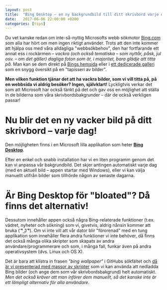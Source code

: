 ```yaml
---
layout: post
title:  "Bing Desktop – en ny backgrundbild till ditt skrivbord varje dag"
date:   2017-06-06 22:00:00 +0200
categories: [tips]
---
```


Du vet kanske redan om inte-så-nyttig Microsofts webb sökmotor [Bing.com](http://www.bing.com/) som alla har hört om men ingen riktigt använder. Trots att den inte kommer att hjälpa oss med våra alldagliga "webbsökbehov", den har fortfarande ett annat ess i rockärmen – *vackra (och också tematiska – som nyttår, påsk, jul osv. – om det gäller) dagliga foton som är, i majoritet, bara glädje att titta på*. 
Man kan se dem direkt på [Bings hemsida](http://www.bing.com/) eller i [ett dedicerade galleri](http://www.bing.com/gallery/) som en snygg översikt på en "tapisseri av bilder".

**Men vilken funktion tjänar det att ha vackra bilder, som vi vill titta på, på en webbsida vi aldrig besöker? Ingen, självklart!**
Lyckligtvis verkar det som att Microsoft har också tänkt på det och gav oss en möjlighet att ställa in de bilderna som våra skrivbordsbakgrunder – där de också verkligen passar!

# Nu blir det en ny vacker bild på ditt skrivbord – varje dag!

Den möjligheten finns i en Microsoft lilla applikation som heter **[Bing Desktop](http://www.bing.com/explore/desktop)**.

Efter en enkel och snabb installation har vi en liten programm genom det kan vi anpassa vår bakgrundbild. Det skjer antingen automatiskt varje dag (med en aktuell bild – appen startar med Windows), eller vi kan välja manuellt utifrån bilder som tillhörde någon av senaste dagarna.

# Är Bing Desktop för "bloated"? Då finns det alternativ!

Dessutom innehåller appen också några Bing-relaterade funktioner (t.ex. vädret, nyheter och sökning) som vi, givetvis, aldrig nånsin kommer att bruka ( ͡° ͜ʖ ͡°). 
Om vi inte vill att vår dator blir "förorenad" med en tung applikation som innehåller flera andra funktioner vi inte behöver, då finns det också många olika skripter som skapats av andra användare/programmerare och som, i många fall, funkar även på andra operativsystem (dvs. Linux och OS X). 

Det är bara att klistra in frasen *"bing wallpaper"* i GitHubs sökfältet och [då är vi presenterad med massor av skripter](https://github.com/search?q=bing+wallpaper) som vi kan använda att nedladda Bing bilder (och ange dem som vår skrivbordsbakgrund) helt automatiskt. *Men det också kräver att man införer dem manuellt, så det kanske inte är ett lämpligt alternativ för alla användare*.